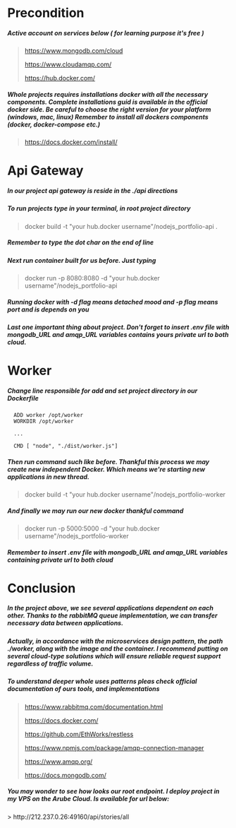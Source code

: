 <h1>Precondition</h1>
<h5>Active account on services below ( for learning purpose it's free )</h5>

> https://www.mongodb.com/cloud
>
> https://www.cloudamqp.com/
>
> https://hub.docker.com/

<h5>
    Whole projects requires installations docker with all the necessary components.
    Complete installations guid is available in the official docker side.
    Be careful to choose the right version for your platform (windows, mac, linux) 
    Remember to install all dockers components (docker, docker-compose etc.)
</h5>

> https://docs.docker.com/install/

<h1>Api Gateway</h1>
<h5>In our project api gateway is reside in the ./api directions</h5>
<h5>To run projects type in your terminal, in root project directory</h5>

> docker build -t  "your hub.docker username"/nodejs_portfolio-api . 
>
<h5>Remember to type the dot char on the end of line</h6>
<h5>Next run container built for us before. Just typing</h6>

> docker run -p 8080:8080 -d  "your hub.docker username"/nodejs_portfolio-api
>
<h5> Running docker with -d flag means detached mood and -p flag means port and is depends on you</h5>
<h5> 
    Last one important thing about project. 
    Don't forget to insert .env file with mongodb_URL and amqp_URL variables contains yours private url to both cloud.
</h5>

<h1>Worker</h1>
<h5>Change line responsible for add and set project directory in our Dockerfile</h5>

```
  ADD worker /opt/worker
  WORKDIR /opt/worker
  
  ...

  CMD [ "node", "./dist/worker.js"]
```

<h5>
    Then run command such like before.
    Thankful this process we may create new independent Docker.
    Which means we're starting new applications in new thread.
</h5>

> docker build -t "your hub.docker username"/nodejs_portfolio-worker

<h5>And finally we may run our new docker thankful command</h5>

> docker run -p 5000:5000 -d  "your hub.docker username"/nodejs_portfolio-worker
>
<h5>Remember to insert .env file with mongodb_URL and amqp_URL variables containing private url to both cloud</h5>
<h1>Conclusion</h1>
<h5>
In the project above, we see several applications dependent on each other. Thanks to the rabbitMQ queue implementation, we can transfer necessary data between applications.
</h5>

<h5>
Actually, in accordance with the microservices design pattern, 
the path ./worker, along with the image and the container.
I recommend putting on several cloud-type solutions 
which will ensure reliable request support regardless of traffic volume.
</h5>

<h5>
    To understand deeper whole uses patterns pleas check official documentation of ours tools,
    and implementations
</h5>

> https://www.rabbitmq.com/documentation.html
>
> https://docs.docker.com/
>
> https://github.com/EthWorks/restless
>
> https://www.npmjs.com/package/amqp-connection-manager
>
> https://www.amqp.org/
> 
> https://docs.mongodb.com/

<h5>You may wonder to see how looks our root endpoint. I deploy project in my  VPS on the Arube Cloud. Is available for url below:</h5>
> http://212.237.0.26:49160/api/stories/all